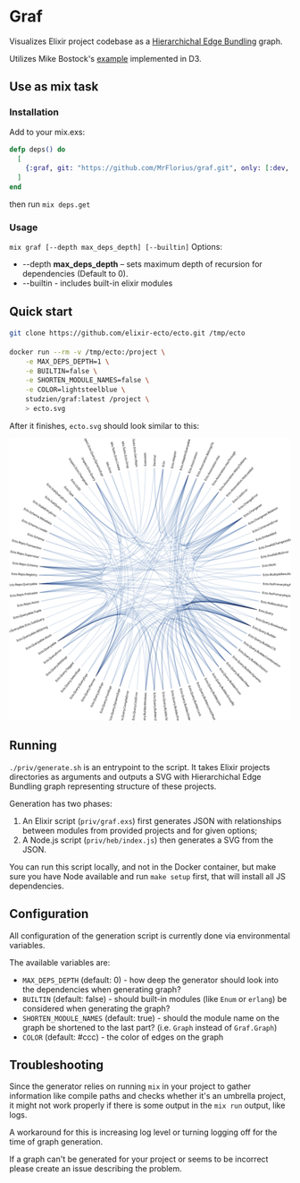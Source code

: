 # Graf

Visualizes Elixir project codebase as a [Hierarchichal Edge Bundling](https://www.data-to-viz.com/graph/edge_bundling.html) graph.

Utilizes Mike Bostock's [example](https://observablehq.com/@d3/hierarchical-edge-bundling) implemented in D3.

## Use as mix task
### Installation
Add to your mix.exs:
```elixir
defp deps() do
  [
    {:graf, git: "https://github.com/MrFlorius/graf.git", only: [:dev, :test], runtime: false}
  ]
end
```
then run `mix deps.get`
### Usage
`mix graf [--depth max_deps_depth] [--builtin]`
Options:
* --depth __max_deps_depth__ – sets maximum depth of recursion for dependencies (Default to 0).
* --builtin - includes built-in elixir modules

## Quick start

```bash
git clone https://github.com/elixir-ecto/ecto.git /tmp/ecto

docker run --rm -v /tmp/ecto:/project \
    -e MAX_DEPS_DEPTH=1 \
    -e BUILTIN=false \
    -e SHORTEN_MODULE_NAMES=false \
    -e COLOR=lightsteelblue \
    studzien/graf:latest /project \
    > ecto.svg
```

After it finishes, `ecto.svg` should look similar to this:

![Hierarchichal Edge Bundling graph for Ecto](./priv/ecto.svg)

## Running

`./priv/generate.sh` is an entrypoint to the script.
It takes Elixir projects directories as arguments and outputs a SVG with
Hierarchichal Edge Bundling graph representing structure of these projects.

Generation has two phases:

  1. An Elixir script (`priv/graf.exs`) first generates JSON with
  relationships between modules from provided projects and for given options;
  1. A Node.js script (`priv/heb/index.js`) then generates a SVG from the JSON.

You can run this script locally, and not in the Docker container, but make sure you
have Node available and run `make setup` first, that will install all JS dependencies.

## Configuration

All configuration of the generation script is currently done
via environmental variables.

The available variables are:

- `MAX_DEPS_DEPTH` (default: 0) - how deep the generator should look into the dependencies when generating graph?
- `BUILTIN` (default: false) - should built-in modules (like `Enum` or `erlang`) be considered when generating the graph?
- `SHORTEN_MODULE_NAMES` (default: true) - should the module name on the graph be shortened to the last part? (i.e. `Graph` instead of `Graf.Graph`)
- `COLOR` (default: #ccc) - the color of edges on the graph

## Troubleshooting

Since the generator relies on running `mix` in your project to gather information
like compile paths and checks whether it's an umbrella project, it might not work
properly if there is some output in the `mix run` output, like logs.

A workaround for this is increasing log level or turning logging off for the
time of graph generation.

If a graph can't be generated for your project or seems to be incorrect please create an issue describing the problem.
